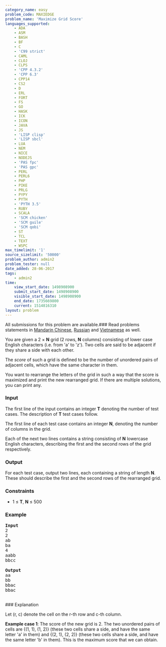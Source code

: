 ```yaml
---
category_name: easy
problem_code: MAXIEDGE
problem_name: 'Maximize Grid Score'
languages_supported:
    - ADA
    - ASM
    - BASH
    - BF
    - C
    - 'C99 strict'
    - CAML
    - CLOJ
    - CLPS
    - 'CPP 4.3.2'
    - 'CPP 6.3'
    - CPP14
    - CS2
    - D
    - ERL
    - FORT
    - FS
    - GO
    - HASK
    - ICK
    - ICON
    - JAVA
    - JS
    - 'LISP clisp'
    - 'LISP sbcl'
    - LUA
    - NEM
    - NICE
    - NODEJS
    - 'PAS fpc'
    - 'PAS gpc'
    - PERL
    - PERL6
    - PHP
    - PIKE
    - PRLG
    - PYPY
    - PYTH
    - 'PYTH 3.5'
    - RUBY
    - SCALA
    - 'SCM chicken'
    - 'SCM guile'
    - 'SCM qobi'
    - ST
    - TCL
    - TEXT
    - WSPC
max_timelimit: '1'
source_sizelimit: '50000'
problem_author: admin2
problem_tester: null
date_added: 28-06-2017
tags:
    - admin2
time:
    view_start_date: 1498908900
    submit_start_date: 1498908900
    visible_start_date: 1498908900
    end_date: 1735669800
    current: 1514816310
layout: problem
---
```

All submissions for this problem are available.###  Read problems statements in [Mandarin Chinese](http://www.codechef.com/download/translated/SNCKFL17/mandarin/MAXIEDGE.pdf), [Russian](http://www.codechef.com/download/translated/SNCKFL17/russian/MAXIEDGE.pdf) and [Vietnamese](http://www.codechef.com/download/translated/SNCKFL17/vietnamese/MAXIEDGE.pdf) as well.

You are given a 2 × **N** grid (2 rows, **N** columns) consisting of lower case English characters (i.e. from 'a' to 'z'). Two cells are said to be adjacent if they share a side with each other.

The _score_ of such a grid is defined to be the number of unordered pairs of adjacent cells, which have the same character in them.

You want to rearrange the letters of the grid in such a way that the score is maximized and print the new rearranged grid. If there are multiple solutions, you can print any.

### Input

The first line of the input contains an integer **T** denoting the number of test cases. The description of **T** test cases follow.

The first line of each test case contains an integer **N**, denoting the number of columns in the grid.

Each of the next two lines contains a string consisting of **N** lowercase English characters, describing the first and the second rows of the grid respectively.

### Output

For each test case, output two lines, each containing a string of length **N**. These should describe the first and the second rows of the rearranged grid.

### Constraints

- 1 ≤ **T**, **N** ≤ 500

### Example

<pre>
<b>Input</b>
2
2
ab
ba
4
aabb
bbcc

<b>Output</b>
aa
bb
bbac
bbac

</pre>### Explanation
Let (r, c) denote the cell on the r-th row and c-th column.

**Example case 1**: The score of the new grid is 2. The two unordered pairs of cells are {(1, 1), (1, 2)} (these two cells share a side, and have the same letter 'a' in them) and {(2, 1), (2, 2)} (these two cells share a side, and have the same letter 'b' in them). This is the maximum score that we can obtain.
